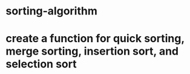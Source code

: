 # sorting-algorithm
# create a function for quick sorting, merge sorting, insertion sort, and selection sort
